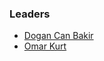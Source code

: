 ### Leaders
* [Dogan Can Bakir](mailto:dogancan.bakir@owasp.org)
* [Omar Kurt](mailto:omar.kurt@owasp.org)

